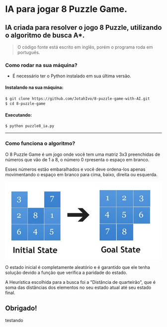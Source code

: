 # IA para jogar 8 Puzzle Game.

## IA criada para resolver o jogo 8 Puzzle, utilizando o algoritmo de busca A\*.

> O código fonte está escrito em inglês, porém o programa roda em português.

### Como rodar na sua máquina?

- É necessário ter o Python instalado em sua última versão.

#### Instalando na sua máquina:

```bash
$ git clone https://github.com/JotahIvo/8-puzzle-game-with-AI.git
$ cd 8-puzzle-game
```

#### Executando:

```bash
$ python puzzle8_ia.py
```

---

### Como funciona o algoritmo?

O 8 Puzzle Game é um jogo onde você tem uma matriz 3x3 preenchidas de números que vão de 1 a 8, o número 0 rpresenta o espaço em branco.

Esses números estão embaralhados e você deve ordena-los apenas movimentando o espaço em branco para cima, baixo, direita ou esquerda.

![exemplo](assets/ex.jpg)

O estado inicial é completamente aleatório e é garantido que ele tenha solução devido a função que verifica a paridade do estado.

A Heurística escolhida para a busca foi a "Distância de quarteirão", que é soma das distâncias dos elementos no seu estado atual até seu estado final.

## Obrigado!

testando
